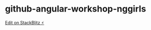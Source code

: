 # github-angular-workshop-nggirls

[Edit on StackBlitz ⚡️](https://stackblitz.com/edit/github-angular-workshop-nggirls)